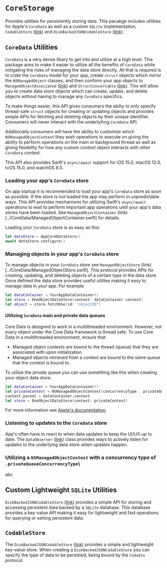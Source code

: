 # ``CoreStorage``

Provides utilities for persistently storing data. This pacakge includes utilities for Apple's
`CoreData` as well as a custom `SQLite` implementation, ``CodableStore`` ([link](../CodableStore/CodableStore.swift)) and
``DiskBackedJSONCodableStore`` ([link](../CodableStore/DiskBackedJSONCodableStore.swift)).

## `CoreData` Utilities

`CoreData` is a very dense libary to get into and utilize at a high level. This package aims to
make it easier to utilize all the benefits of `CoreData` while mitigating the risks of managing
the data store directly. All that is required is to crate the `CoreData` model for your app,
create `struct` objects which mirror the `NSManagedObject` classes, and then conform your app
objects to ``ManagedObjectAssociated`` ([link](../CoreData/Types.swift)) and ``StructConvertable`` ([link](../CoreData/Types.swift)). This will allow you to create
data store objects which can create, update, and delete objects without having to manage any
`CoreData` specifics.

To make things easier, this API gives consumers the abilty to only specify thread-safe `struct`
objects for creating or updating objects and provides simple APIs for fetching and deleting
objects by their unique identifier. Consumers will never interact with the underlyihng `CoreData`
API.

Additionally consumers will have the ability to customize which `NSManagedObjectContext` they
wish operations to execute on giving the ability to perform operations on the main or background
thread as well as giving flexibility for how any custom context object interacts with other
`CoreData` context.

This API also provides Swift's `async/await` support for iOS 15.0, macOS 12.0, tvOS 15.0,
and watchOS 8.0.

### Loading your app's `CoreData` store

On app startup it is recommended to load your app's `CoreData` store as soon as possible. If the
store is not loaded the app may perform in unpredictable ways. This API provides mechanisms for
utilizing Swift's `async/await` operations to wait to perform important app operations until your
app's data stores have been loaded. See ``ManagedObjectContainer`` (link)[../CoreData/ManagedObjectContainer.swift] for details.

Loading your `CoreData` store is as easy as this:

```swift
let dataStore = AppCoreDataStore()
await dataStore.configure() 
```

### Managing objects in your app's `CoreData` store

To manage objects in your `CoreData` store see ``ManagedObjectStore`` (link)[../CoreData/ManagedObjectStore.swift]. This protocol provides APIs
for creating, updating, and deleting objects of a certain type in the data store. Once defined
the data store provides useful utilites making it easy to manage data in your app. For example

```swift
let dataContainer = YourAppDataContainer()
let store = OneObjectDataStore(context: dataContainer.context)
let object = store.fetchOne(id: "objectID")
```

#### Utilizing `CoreData` main and private data queues

Core Data is designed to work in a multithreaded environment. However, not every object under the
Core Data framework is thread safe. To use Core Data in a multithreaded environment, ensure that:

- Managed object contexts are bound to the thread (queue) that they are associated with upon initialization.
- Managed objects retrieved from a context are bound to the same queue that the context is bound to.

To utilize the private queue you can use something like this when creating your object data store:
```swift
let dataContainer = YourAppDataContainer()
let privateContext = NSManagedObjectContext(concurrencyType: .privateQueueConcurrencyType)
context.parent = dataContainer.context
let store = OneObjectDataStore(context: privateContext)
```

For more information see [Apple's documentation](https://developer.apple.com/documentation/coredata/using_core_data_in_the_background).

### Listening to updates to the `CoreData` store

App's often have to react to when data updates to keep the UI/UX up to date. The ``DataObserver``
([link](../CoreData/DataObserver.swift)) class provides ways to actively listen for updates to the
underlying data store when updates happen.

### Utilizing a `NSManagedObjectContext` with a concurrency type of `.privateQueueConcurrencyType`\

abc

## Custom Lightweight `SQLite` Utilities

``DiskBackedJSONCodableStore`` ([link](../CodableStore/DiskBackedJSONCodableStore.swift)) provides a
simple API for storing and accessing persistent data backed by a `SQLite` database. This database
provides a key-value API making it easy for lightweight and fast operations for querying or
setting persistent data. 

## ``CodableStore``

The ``DiskBackedJSONCodableStore`` ([link](../CodableStore/DiskBackedJSONCodableStore.swift)) provides a simple
and lightweight key-value store. When creating a ``DiskBackedJSONCodableStore`` you can specify the type of
data to be persisted, being bound by the `Codable` protocol.
